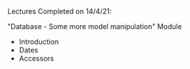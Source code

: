 Lectures Completed on 14/4/21:

"Database - Some more model manipulation" Module
* Introduction
* Dates
* Accessors